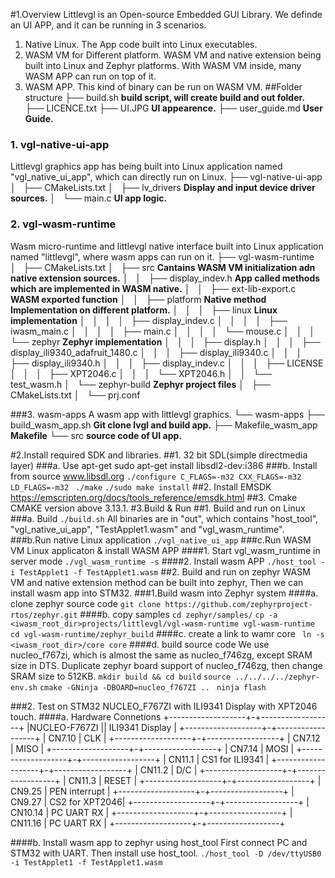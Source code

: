 #1.Overview
Littlevgl is an Open-source Embedded GUI Library. We definde an UI APP, and it can be running in 3 scenarios.
1. Native Linux. The App code built into Linux executables.
2. WASM VM for Different platform. WASM VM and native extension being built into Linux and Zephyr platforms. With WASM VM inside, many WASM APP can run on top of it.
3. WASM APP. This kind of binary can be run on WASM VM.
##Folder structure
├── build.sh   **build script, will create build and out folder.**
├── LICENCE.txt
├── UI.JPG    **UI appearence.**
├── user_guide.md **User Guide.**
### 1. vgl-native-ui-app
Littlevgl graphics app has being built into Linux application named "vgl_native_ui_app", which can directly run on Linux.
├── vgl-native-ui-app
│   ├── CMakeLists.txt 
│   ├── lv_drivers             **Display and input device driver sources.**
│   └── main.c                  **UI app logic.**
### 2. vgl-wasm-runtime
Wasm micro-runtime and littlevgl native interface built into Linux application named "littlevgl", where wasm apps can run on it.
├── vgl-wasm-runtime
│   ├── CMakeLists.txt
│   ├── src **Cantains WASM VM initialization adn native extension sources.**
│   │   ├── display_indev.h **App called methods which are implemented in WASM native.**
│   │   ├── ext-lib-export.c **WASM exported function**
│   │   ├── platform   **Native method Implementation on different platform.**
│   │   │   ├── linux **Linux implementation**
│   │   │   │   ├── display_indev.c
│   │   │   │   ├── iwasm_main.c
│   │   │   │   ├── main.c
│   │   │   │   └── mouse.c
│   │   │   └── zephyr **Zephyr implementation**
│   │   │       ├── display.h
│   │   │       ├── display_ili9340_adafruit_1480.c
│   │   │       ├── display_ili9340.c
│   │   │       ├── display_ili9340.h
│   │   │       ├── display_indev.c
│   │   │       ├── LICENSE
│   │   │       ├── XPT2046.c
│   │   │       └── XPT2046.h
│   │   └── test_wasm.h
│   └── zephyr-build **Zephyr project files**
│       ├── CMakeLists.txt
│       └── prj.conf

###3. wasm-apps
A wasm app with littlevgl graphics.
└── wasm-apps
    ├── build_wasm_app.sh **Git clone lvgl and build app.**
    ├── Makefile_wasm_app **Makefile**
    └── src  **source code of UI app.**

#2.Install required SDK and libraries.
##1. 32 bit SDL(simple directmedia layer) 
###a. Use apt-get
sudo apt-get install libsdl2-dev:i386
###b. Install from source
www.libsdl.org
`./configure C_FLAGS=-m32 CXX_FLAGS=-m32 LD_FLAGS=-m32`
 ` ./make`
`./sudo make install`
##2. Install EMSDK
    https://emscripten.org/docs/tools_reference/emsdk.html
##3. Cmake
     CMAKE version above 3.13.1.
#3.Build & Run
##1. Build and run on Linux
###a. Build
`./build.sh`
    All binaries are in "out", which contains "host_tool", "vgl_native_ui_app", "TestApplet1.wasm" and "vgl_wasm_runtime".
###b.Run native Linux application
`./vgl_native_ui_app`
###c.Run WASM VM Linux applicaton & install WASM APP
####1. Start vgl_wasm_runtime in server mode
`./vgl_wasm_runtime -s`
####2. Install wasm APP
`./host_tool -i TestApplet1 -f TestApplet1.wasm`
##2. Build and run on zephyr
WASM VM and native extension method can be built into zephyr, Then we can install wasm app into STM32.
###1.Build wasm into Zephyr system
####a. clone zephyr source code
`git clone https://github.com/zephyrproject-rtos/zephyr.git`
####b. copy samples
    `cd zephyr/samples/`
    `cp -a <iwasm_root_dir>projects/littlevgl/vgl-wasm-runtime vgl-wasm-runtime`
    `cd vgl-wasm-runtime/zephyr_build`
####c. create a link to wamr core
   ` ln -s <iwasm_root_dir>/core core`
####d. build source code
We use nucleo_f767zi, which is almost the same as nucleo_f746zg, except SRAM size in DTS.
Duplicate zephyr board support of nucleo_f746zg, then change SRAM size to 512KB.
    `mkdir build && cd build`
    `source ../../../../zephyr-env.sh`
    `cmake -GNinja -DBOARD=nucleo_f767ZI ..`
   ` ninja flash`

###2. Test on STM32 NUCLEO_F767ZI with ILI9341 Display with XPT2046 touch.
####a. Hardware Connetions
+-------------------+-+------------------+
|NUCLEO-F767ZI || ILI9341  Display |
+-------------------+-+------------------+
| CN7.10               |         CLK             |
+-------------------+-+------------------+
| CN7.12               |         MISO           |
+-------------------+-+------------------+
| CN7.14               |         MOSI           |
+-------------------+-+------------------+
| CN11.1               | CS1 for ILI9341   |
+-------------------+-+------------------+
| CN11.2               |         D/C              |
+-------------------+-+------------------+
| CN11.3               |         RESET         |
+-------------------+-+------------------+
| CN9.25               |    PEN interrupt   |
+-------------------+-+------------------+
| CN9.27               | CS2 for XPT2046|
+-------------------+-+------------------+
| CN10.14             | PC UART RX        |
+-------------------+-+------------------+
| CN11.16             | PC UART RX        |
+-------------------+-+------------------+

####b. Install wasm app to zephyr using host_tool
First connect PC and STM32 with UART. Then install use host_tool.
`./host_tool -D /dev/ttyUSB0 -i TestApplet1 -f TestApplet1.wasm`

